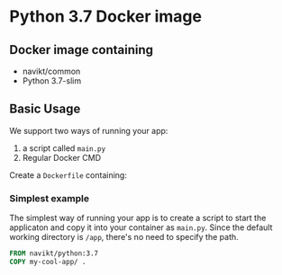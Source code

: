 # Python 3.7 Docker image

## Docker image containing

- navikt/common
- Python 3.7-slim

## Basic Usage

We support two ways of running your app:

1. a script called `main.py`
2. Regular Docker CMD

Create a `Dockerfile` containing:

### Simplest example

The simplest way of running your app is to create a script to start the applicaton and copy it into your container as `main.py`.
Since the default working directory is `/app`, there's no need to specify the path.

```Dockerfile
FROM navikt/python:3.7
COPY my-cool-app/ .
```
